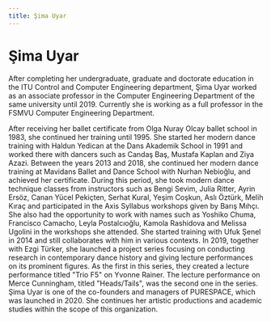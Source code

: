 ```yaml
---
title: Şima Uyar
---
```

# Şima Uyar

After completing her undergraduate, graduate and doctorate education
in the ITU Control and Computer Engineering department,
Şima Uyar worked as an associate professor
in the Computer Engineering Department of the same university until 2019.
Currently she is working as a full professor
in the FSMVU Computer Engineering Department.

After receiving her ballet certificate
from Olga Nuray Olcay ballet school in 1983,
she continued her training until 1995.
She started her modern dance training with Haldun Yedican
at the Dans Akademik School in 1991 and worked there with dancers
such as Candaş Baş, Mustafa Kaplan and Ziya Azazi.
Between the years 2013 and 2018,
she continued her modern dance training
at Mavidans Ballet and Dance School with Nurhan Nebioğlu,
and achieved her certificate.
During this period, she took modern dance technique classes
from instructors such as Bengi Sevim, Julia Ritter, Ayrin Ersöz,
Canan Yücel Pekiçten, Serhat Kural, Yeşim Coşkun, Aslı Öztürk, Melih Kıraç
and participated in the Axis Syllabus workshops given by Barış Mıhçı.
She also had the opportunity to work with names such as Yoshiko Chuma,
Francisco Camacho, Leyla Postalcıoğlu, Kamola Rashidova and Melissa Ugolini
in the workshops she attended.
She started training with Ufuk Şenel in 2014
and still collaborates with him in various contexts.
In 2019, together with Ezgi Türker, she launched a project series
focusing on conducting research in contemporary dance history
and giving lecture performances on its prominent figures.
As the first in this series, they created a lecture performance
titled "Trio F5" on Yvonne Rainer.
The lecture performance on Merce Cunningham, titled "Heads/Tails",
was the second one in the series.
Şima Uyar is one of the co-founders and managers of PURESPACE,
which was launched in 2020.
She continues her artistic productions and academic studies
within the scope of this organization.
